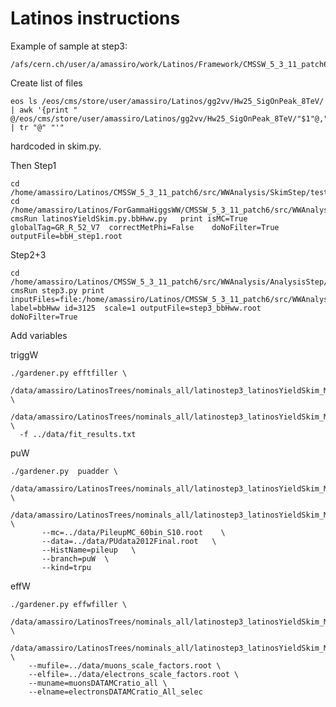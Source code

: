 Latinos instructions
====


Example of sample at step3:

    /afs/cern.ch/user/a/amassiro/work/Latinos/Framework/CMSSW_5_3_11_patch6/src/WWAnalysis/AnalysisStep/test/step3




Create list of files

    eos ls /eos/cms/store/user/amassiro/Latinos/gg2vv/Hw25_SigOnPeak_8TeV/ | awk '{print "   @/eos/cms/store/user/amassiro/Latinos/gg2vv/Hw25_SigOnPeak_8TeV/"$1"@,"}' | tr "@" "'"

hardcoded in skim.py.

Then Step1

    cd /home/amassiro/Latinos/CMSSW_5_3_11_patch6/src/WWAnalysis/SkimStep/test/
    cd /home/amassiro/Latinos/ForGammaHiggsWW/CMSSW_5_3_11_patch6/src/WWAnalysis/SkimStep/test
    cmsRun latinosYieldSkim.py.bbHww.py   print isMC=True globalTag=GR_R_52_V7  correctMetPhi=False    doNoFilter=True  outputFile=bbH_step1.root


Step2+3

    cd /home/amassiro/Latinos/CMSSW_5_3_11_patch6/src/WWAnalysis/AnalysisStep/test/step3/
    cmsRun step3.py print inputFiles=file:/home/amassiro/Latinos/CMSSW_5_3_11_patch6/src/WWAnalysis/SkimStep/test/bbH_step1.root  label=bbHww id=3125  scale=1 outputFile=step3_bbHww.root doNoFilter=True



Add variables

triggW

    ./gardener.py efftfiller \
      /data/amassiro/LatinosTrees/nominals_all/latinostep3_latinosYieldSkim_MC_bHWW_100k_new.root  \
      /data/amassiro/LatinosTrees/nominals_all/latinostep3_latinosYieldSkim_MC_bHWW_100k_new_weight.root  \
      -f ../data/fit_results.txt

puW

    ./gardener.py  puadder \
            /data/amassiro/LatinosTrees/nominals_all/latinostep3_latinosYieldSkim_MC_bHWW_100k_new_weight.root  \
            /data/amassiro/LatinosTrees/nominals_all/latinostep3_latinosYieldSkim_MC_bHWW_100k_new_weight_puW.root \
           --mc=../data/PileupMC_60bin_S10.root    \
           --data=../data/PUdata2012Final.root   \
           --HistName=pileup   \
           --branch=puW  \
           --kind=trpu

effW

    ./gardener.py effwfiller \
        /data/amassiro/LatinosTrees/nominals_all/latinostep3_latinosYieldSkim_MC_bHWW_100k_new_weight_puW.root  \
        /data/amassiro/LatinosTrees/nominals_all/latinostep3_latinosYieldSkim_MC_bHWW_100k_new_weight_puW_effW.root \
        --mufile=../data/muons_scale_factors.root \
        --elfile=../data/electrons_scale_factors.root \
        --muname=muonsDATAMCratio_all \
        --elname=electronsDATAMCratio_All_selec

